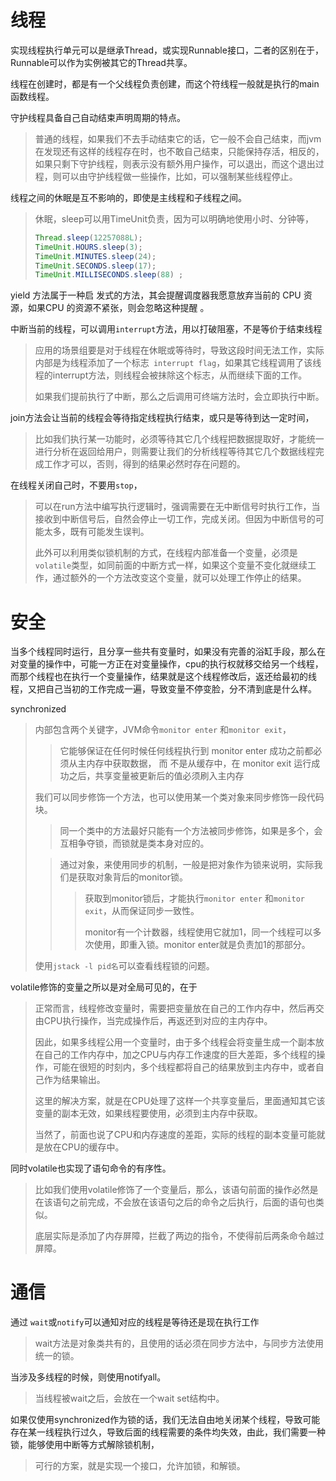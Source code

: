 # 线程

实现线程执行单元可以是继承Thread，或实现Runnable接口，二者的区别在于，Runnable可以作为实例被其它的Thread共享。

线程在创建时，都是有一个父线程负责创建，而这个符线程一般就是执行的main函数线程。

守护线程具备自己自动结束声明周期的特点。

> 普通的线程，如果我们不去手动结束它的话，它一般不会自己结束，而jvm在发现还有这样的线程存在时，也不敢自己结束，只能保持存活，相反的，如果只剩下守护线程，则表示没有额外用户操作，可以退出，而这个退出过程，则可以由守护线程做一些操作，比如，可以强制某些线程停止。

线程之间的休眠是互不影响的，即使是主线程和子线程之间。

> 休眠，sleep可以用TimeUnit负责，因为可以明确地使用小时、分钟等，
>
> ```java
> Thread.sleep(12257088L);
> TimeUnit.HOURS.sleep(3);
> TimeUnit.MINUTES.sleep(24);
> TimeUnit.SECONDS.sleep(17);
> TimeUnit.MILLISECONDS.sleep(88) ;
> ```

yield 方法属于一种启 发式的方法，其会提醒调度器我愿意放弃当前的 CPU 资源，如果CPU 的资源不紧张，则会忽略这种提醒 。

中断当前的线程，可以调用`interrupt`方法，用以打破阻塞，不是等价于结束线程

> 应用的场景组要是对于线程在休眠或等待时，导致这段时间无法工作，实际内部是为线程添加了一个标志` interrupt flag`，如果其它线程调用了该线程的interrupt方法，则线程会被抹除这个标志，从而继续下面的工作。
>
> 如果我们提前执行了中断，那么之后调用可终端方法时，会立即执行中断。

join方法会让当前的线程会等待指定线程执行结束，或只是等待到达一定时间，

> 比如我们执行某一功能时，必须等待其它几个线程把数据提取好，才能统一进行分析在返回给用户，则需要让我们的分析线程等待其它几个数据线程完成工作才可以，否则，得到的结果必然时存在问题的。

在线程关闭自己时，不要用`stop`，

> 可以在run方法中编写执行逻辑时，强调需要在无中断信号时执行工作，当接收到中断信号后，自然会停止一切工作，完成关闭。但因为中断信号的可能太多，既有可能发生误判。
>
> 此外可以利用类似锁机制的方式，在线程内部准备一个变量，必须是`volatile`类型，如同前面的中断方式一样，如果这个变量不变化就继续工作，通过额外的一个方法改变这个变量，就可以处理工作停止的结果。



# 安全

当多个线程同时运行，且分享一些共有变量时，如果没有完善的浴缸手段，那么在对变量的操作中，可能一方正在对变量操作，cpu的执行权就移交给另一个线程，而那个线程也在执行一个变量操作，结果就是这个线程修改后，返还给最初的线程，又把自己当初的工作完成一遍，导致变量不停变脸，分不清到底是什么样。

synchronized

> 内部包含两个关键字，JVM命令`monitor enter` 和`monitor exit`，
>
> > 它能够保证在任何时候任何线程执行到 monitor enter 成功之前都必须从主内存中获取数据， 而
> > 不是从缓存中，在 monitor exit 运行成功之后，共享变量被更新后的值必须刷入主内存
>
> 我们可以同步修饰一个方法，也可以使用某一个类对象来同步修饰一段代码块。
>
> > 同一个类中的方法最好只能有一个方法被同步修饰，如果是多个，会互相争夺锁，而锁就是类本身对应的。
>
> > 通过对象，来使用同步的机制，一般是把对象作为锁来说明，实际我们是获取对象背后的monitor锁。
> >
> > > 获取到monitor锁后，才能执行`monitor enter` 和`monitor exit`，从而保证同步一致性。
> > >
> > > monitor有一个计数器，线程使用它就加1，同一个线程可以多次使用，即重入锁。monitor enter就是负责加1的那部分。
>
> 使用`jstack -l pid名`可以查看线程锁的问题。

volatile修饰的变量之所以是对全局可见的，在于

> 正常而言，线程修改变量时，需要把变量放在自己的工作内存中，然后再交由CPU执行操作，当完成操作后，再返还到对应的主内存中。
>
> 因此，如果多线程公用一个变量时，由于多个线程会将变量生成一个副本放在自己的工作内存中，加之CPU与内存工作速度的巨大差距，多个线程的操作，可能在很短的时刻内，多个线程都将自己的结果放到主内存中，或者自己作为结果输出。
>
> 这里的解决方案，就是在CPU处理了这样一个共享变量后，里面通知其它该变量的副本无效，如果线程要使用，必须到主内存中获取。
>
> 当然了，前面也说了CPU和内存速度的差距，实际的线程的副本变量可能就是放在CPU的缓存中。

同时volatile也实现了语句命令的有序性。

> 比如我们使用volatile修饰了一个变量后，那么，该语句前面的操作必然是在该语句之前完成，不会放在该语句之后的命令之后执行，后面的语句也类似。
>
> 底层实际是添加了内存屏障，拦截了两边的指令，不使得前后两条命令越过屏障。



# 通信

通过 `wait`或`notify`可以通知对应的线程是等待还是现在执行工作

> wait方法是对象类共有的，且使用的话必须在同步方法中，与同步方法使用统一的锁。

当涉及多线程的时候，则使用notifyall。

> 当线程被wait之后，会放在一个wait set结构中。

如果仅使用synchronized作为锁的话，我们无法自由地关闭某个线程，导致可能存在某一线程执行过久，导致后面的线程需要的条件均失效，由此，我们需要一种锁，能够使用中断等方式解除锁机制，

> 可行的方案，就是实现一个接口，允许加锁，和解锁。



